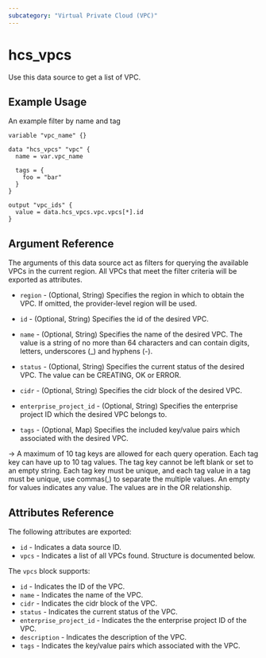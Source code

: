 ```yaml
---
subcategory: "Virtual Private Cloud (VPC)"
---
```


# hcs_vpcs

Use this data source to get a list of VPC.

## Example Usage

An example filter by name and tag

```hcl
variable "vpc_name" {}

data "hcs_vpcs" "vpc" {
  name = var.vpc_name

  tags = {
    foo = "bar"
  }
}

output "vpc_ids" {
  value = data.hcs_vpcs.vpc.vpcs[*].id
}
```

## Argument Reference

The arguments of this data source act as filters for querying the available VPCs in the current region.
 All VPCs that meet the filter criteria will be exported as attributes.

* `region` - (Optional, String) Specifies the region in which to obtain the VPC. If omitted, the provider-level region
  will be used.

* `id` - (Optional, String) Specifies the id of the desired VPC.

* `name` - (Optional, String) Specifies the name of the desired VPC. The value is a string of no more than 64 characters
  and can contain digits, letters, underscores (_) and hyphens (-).

* `status` - (Optional, String) Specifies the current status of the desired VPC. The value can be CREATING, OK or ERROR.

* `cidr` - (Optional, String) Specifies the cidr block of the desired VPC.

* `enterprise_project_id` - (Optional, String) Specifies the enterprise project ID which the desired VPC belongs to.

* `tags` - (Optional, Map) Specifies the included key/value pairs which associated with the desired VPC.

 -> A maximum of 10 tag keys are allowed for each query operation. Each tag key can have up to 10 tag values.
  The tag key cannot be left blank or set to an empty string. Each tag key must be unique, and each tag value in a
  tag must be unique, use commas(,) to separate the multiple values. An empty for values indicates any value.
  The values are in the OR relationship.

## Attributes Reference

The following attributes are exported:

* `id` - Indicates a data source ID.
* `vpcs` - Indicates a list of all VPCs found. Structure is documented below.

The `vpcs` block supports:

* `id` - Indicates the ID of the VPC.
* `name` - Indicates the name of the VPC.
* `cidr` - Indicates the cidr block of the VPC.
* `status` - Indicates the current status of the VPC.
* `enterprise_project_id` - Indicates the the enterprise project ID of the VPC.
* `description` - Indicates the description of the VPC.
* `tags` - Indicates the key/value pairs which associated with the VPC.
